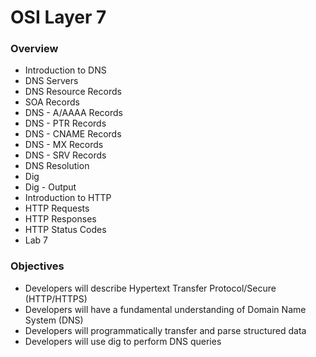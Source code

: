 # OSI Layer 7

### Overview

* Introduction to DNS
* DNS Servers
* DNS Resource Records
* SOA Records
* DNS - A/AAAA Records
* DNS - PTR Records 
* DNS - CNAME Records
* DNS - MX Records
* DNS - SRV Records
* DNS Resolution
* Dig
* Dig - Output
* Introduction to HTTP
* HTTP Requests
* HTTP Responses
* HTTP Status Codes
* Lab 7

### Objectives

* Developers will describe Hypertext Transfer Protocol/Secure \(HTTP/HTTPS\)
* Developers will have a fundamental understanding of Domain Name System \(DNS\)
* Developers will programmatically transfer and parse structured data
* Developers will use dig to perform DNS queries

